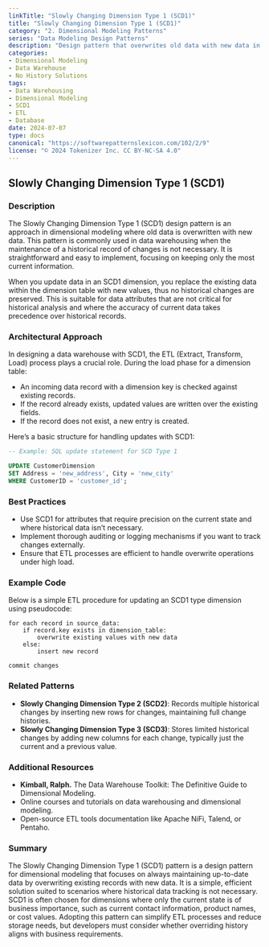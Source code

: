 ```yaml
---
linkTitle: "Slowly Changing Dimension Type 1 (SCD1)"
title: "Slowly Changing Dimension Type 1 (SCD1)"
category: "2. Dimensional Modeling Patterns"
series: "Data Modeling Design Patterns"
description: "Design pattern that overwrites old data with new data in dimensional modeling, having no history of changes."
categories:
- Dimensional Modeling
- Data Warehouse
- No History Solutions
tags:
- Data Warehousing
- Dimensional Modeling
- SCD1
- ETL
- Database
date: 2024-07-07
type: docs
canonical: "https://softwarepatternslexicon.com/102/2/9"
license: "© 2024 Tokenizer Inc. CC BY-NC-SA 4.0"
---
```


## Slowly Changing Dimension Type 1 (SCD1)

### Description
The Slowly Changing Dimension Type 1 (SCD1) design pattern is an approach in dimensional modeling where old data is overwritten with new data. This pattern is commonly used in data warehousing when the maintenance of a historical record of changes is not necessary. It is straightforward and easy to implement, focusing on keeping only the most current information.

When you update data in an SCD1 dimension, you replace the existing data within the dimension table with new values, thus no historical changes are preserved. This is suitable for data attributes that are not critical for historical analysis and where the accuracy of current data takes precedence over historical records.

### Architectural Approach
In designing a data warehouse with SCD1, the ETL (Extract, Transform, Load) process plays a crucial role. During the load phase for a dimension table:
- An incoming data record with a dimension key is checked against existing records.
- If the record already exists, updated values are written over the existing fields.
- If the record does not exist, a new entry is created.

Here’s a basic structure for handling updates with SCD1:

```sql
-- Example: SQL update statement for SCD Type 1

UPDATE CustomerDimension
SET Address = 'new_address', City = 'new_city'
WHERE CustomerID = 'customer_id';
```

### Best Practices
- Use SCD1 for attributes that require precision on the current state and where historical data isn’t necessary.
- Implement thorough auditing or logging mechanisms if you want to track changes externally.
- Ensure that ETL processes are efficient to handle overwrite operations under high load.

### Example Code
Below is a simple ETL procedure for updating an SCD1 type dimension using pseudocode:

```plaintext
for each record in source_data:
    if record.key exists in dimension_table:
        overwrite existing values with new data
    else:
        insert new record

commit changes
```

### Related Patterns
- **Slowly Changing Dimension Type 2 (SCD2)**: Records multiple historical changes by inserting new rows for changes, maintaining full change histories.
- **Slowly Changing Dimension Type 3 (SCD3)**: Stores limited historical changes by adding new columns for each change, typically just the current and a previous value.

### Additional Resources
- **Kimball, Ralph.** The Data Warehouse Toolkit: The Definitive Guide to Dimensional Modeling.
- Online courses and tutorials on data warehousing and dimensional modeling.
- Open-source ETL tools documentation like Apache NiFi, Talend, or Pentaho.

### Summary
The Slowly Changing Dimension Type 1 (SCD1) pattern is a design pattern for dimensional modeling that focuses on always maintaining up-to-date data by overwriting existing records with new data. It is a simple, efficient solution suited to scenarios where historical data tracking is not necessary. SCD1 is often chosen for dimensions where only the current state is of business importance, such as current contact information, product names, or cost values. Adopting this pattern can simplify ETL processes and reduce storage needs, but developers must consider whether overriding history aligns with business requirements.
